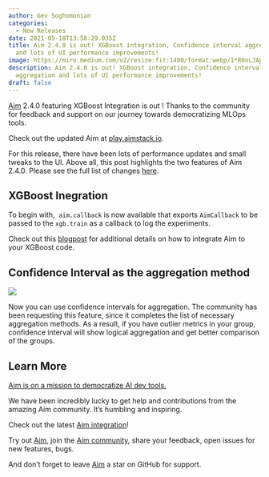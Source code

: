 ```yaml
---
author: Gev Soghomonian
categories:
  - New Releases
date: 2021-05-18T13:58:29.035Z
title: Aim 2.4.0 is out! XGBoost integration, Confidence interval aggregation
  and lots of UI performance improvements!
image: https://miro.medium.com/v2/resize:fit:1400/format:webp/1*R0oLJAp9haSFzb92CSSyAg.png
description: Aim 2.4.0 is out! XGBoost integration, Confidence interval
  aggregation and lots of UI performance improvements!
draft: false
---
```

[Aim](https://github.com/aimhubio/aim) 2.4.0 featuring XGBoost Integration is out ! Thanks to the community for feedback and support on our journey towards democratizing MLOps tools.

Check out the updated Aim at [play.aimstack.io](http://play.aimstack.io:10001/).

For this release, there have been lots of performance updates and small tweaks to the UI. Above all, this post highlights the two features of Aim 2.4.0. Please see the full list of changes [here](https://github.com/aimhubio/aim/milestone/6?closed=1).

## XGBoost Inegration

To begin with,  `aim.callback` is now available that exports `AimCallback` to be passed to the `xgb.train` as a callback to log the experiments.

Check out this [blogpost](https://aimstack.io/blog/tutorials/an-end-to-end-example-of-aim-logger-used-with-xgboost-library) for additional details on how to integrate Aim to your XGBoost code.

## Confidence Interval as the aggregation method

![](https://miro.medium.com/v2/resize:fit:1400/format:webp/1*LyjcE9k4-cZGl5g03F3Mjg.png)

Now you can use confidence intervals for aggregation. The community has been requesting this feature, since it completes the list of necessary aggregation methods. As a result, if you have outlier metrics in your group, confidence interval will show logical aggregation and get better comparison of the groups. 

## Learn More

[Aim is on a mission to democratize AI dev tools.](https://github.com/aimhubio/aim#democratizing-ai-dev-tools)

We have been incredibly lucky to get help and contributions from the amazing Aim community. It’s humbling and inspiring.

Check out the latest [Aim integration](https://aimstack.io/blog/new-releases/aim-v2-2-0-%E2%80%94-hugging-face-integration)!

Try out [Aim](https://github.com/aimhubio/aim), join the [Aim community](https://community.aimstack.io/), share your feedback, open issues for new features, bugs.

And don’t forget to leave [Aim](https://github.com/aimhubio/aim) a star on GitHub for support.